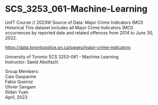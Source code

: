 # SCS_3253_061-Machine-Learning

UofT Course // 2023W
Source of Data: Major Crime Indicators (MCI) Historical
This dataset includes all Major Crime Indicators (MCI) occurrences by reported date and related offences from 2014 to June 30, 2022.

https://data.torontopolice.on.ca/pages/major-crime-indicators

University of Toronto SCS 3253-061 - Machine Learning\
Instructor: Saeid Abolfazli\

Group Members:\
  Caio Gasparine\
  Fabio Queiroz\
  Olivier Sangam\
  Illidan Yuan\
                        April, 2023
